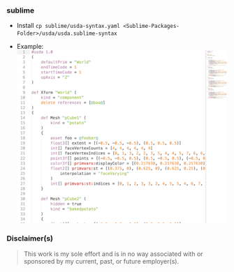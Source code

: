 ### sublime

- Install `cp sublime/usda-syntax.yaml <Sublime-Packages-Folder>/usda/usda.sublime-syntax`

- Example: ![](imgs/sublime-example.jpg)

### Disclaimer(s)

> This work is my sole effort and is in no way associated with or sponsored by my current, past, or future employer(s).



